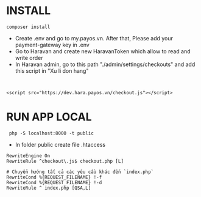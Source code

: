 # INSTALL
```
composer install
```
- Create .env and go to my.payos.vn. After that, Please add your payment-gateway key in .env
- Go to Haravan and create new HaravanToken which allow to read and write order
- In Haravan admin, go to this path "./admin/settings/checkouts" and add this script in "Xu li don hang"
```


<script src="https://dev.hara.payos.vn/checkout.js"></script>

``` 

# RUN APP LOCAL
```
 php -S localhost:8000 -t public
```

- In folder public create file .htaccess
```
RewriteEngine On
RewriteRule ^checkout\.js$ checkout.php [L]

# Chuyển hướng tất cả các yêu cầu khác đến `index.php`
RewriteCond %{REQUEST_FILENAME} !-f
RewriteCond %{REQUEST_FILENAME} !-d
RewriteRule ^ index.php [QSA,L]

```